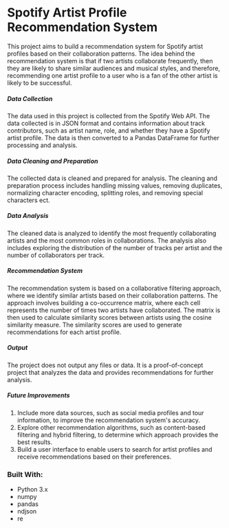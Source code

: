 # Spotify Artist Profile Recommendation System

This project aims to build a recommendation system for Spotify artist profiles based on their collaboration patterns. The idea behind the recommendation system is that if two artists collaborate frequently, then they are likely to share similar audiences and musical styles, and therefore, recommending one artist profile to a user who is a fan of the other artist is likely to be successful.

##### Data Collection

The data used in this project is collected from the Spotify Web API. The data collected is in JSON format and contains information about track contributors, such as artist name, role, and whether they have a Spotify artist profile. The data is then converted to a Pandas DataFrame for further processing and analysis.

##### Data Cleaning and Preparation

The collected data is cleaned and prepared for analysis. The cleaning and preparation process includes handling missing values, removing duplicates, normalizing character encoding, splitting roles, and removing special characters ect.

##### Data Analysis

The cleaned data is analyzed to identify the most frequently collaborating artists and the most common roles in collaborations. The analysis also includes exploring the distribution of the number of tracks per artist and the number of collaborators per track.

##### Recommendation System

The recommendation system is based on a collaborative filtering approach, where we identify similar artists based on their collaboration patterns. The approach involves building a co-occurrence matrix, where each cell represents the number of times two artists have collaborated. The matrix is then used to calculate similarity scores between artists using the cosine similarity measure. The similarity scores are used to generate recommendations for each artist profile.

##### Output

The project does not output any files or data. It is a proof-of-concept project that analyzes the data and provides recommendations for further analysis.

##### Future Improvements

1. Include more data sources, such as social media profiles and tour information, to improve the recommendation system's accuracy.
2. Explore other recommendation algorithms, such as content-based filtering and hybrid filtering, to determine which approach provides the best results.
3. Build a user interface to enable users to search for artist profiles and receive recommendations based on their preferences.

### Built With:

- Python 3.x
- numpy
- pandas
- ndjson
- re
